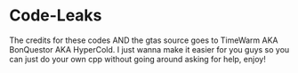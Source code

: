 # Code-Leaks
The credits for these codes AND the gtas source goes to TimeWarm AKA BonQuestor AKA HyperCold. I just wanna make it easier for you guys so you can just do your own cpp without going around asking for help, enjoy!

